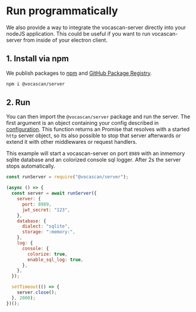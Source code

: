 # Run programmatically

We also provide a way to integrate the vocascan-server directly into your nodeJS application. This could be useful if
you want to run vocascan-server from inside of your electron client.

## 1. Install via npm

We publish packages to [npm](https://npmjs.com/package/@vocascan/server) and
[GitHub Package Registry](https://github.com/vocascan/vocascan-server/packages/1077993).

```bash
npm i @vocascan/server
```

## 2. Run

You can then import the `@vocascan/server` package and run the server. The first argument is an object containing your
config described in [configuration](/vocascan-server/configuration). This function returns an Promise that resolves with
a started `http` server object, so its also possible to stop that server afterwards or extend it with other middlewares
or request handlers.

This example will start a vocascan-server on port `8989` with an inmemory sqlite database and an colorized console sql
logger. After 2s the server stops automatically.

```js
const runServer = require("@vocascan/server");

(async () => {
  const server = await runServer({
    server: {
      port: 8989,
      jwt_secret: "123",
    },
    database: {
      dialect: "sqlite",
      storage: ":memory:",
    },
    log: {
      console: {
        colorize: true,
        enable_sql_log: true,
      },
    },
  });

  setTimeout(() => {
    server.close();
  }, 2000);
})();
```
